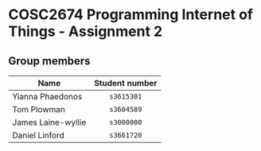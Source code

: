# COSC2674 Programming Internet of Things - Assignment 2

## Group members
| Name | Student number |
|--|:--:|
| Yianna Phaedonos | `s3615301` |
| Tom Plowman | `s3604589` |
| James Laine-wyllie | `s3000000` |
| Daniel Linford | `s3661720` |